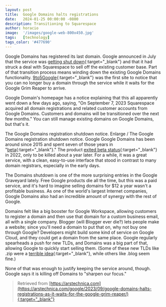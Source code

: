 ```yaml
---
layout: post
title:  Google Domains halts registrations
date:   2024-01-25 00:00:00 -0800
description: Transitioning to Squarespace
author: horacio 
image:  '/images/google-web-800x450.jpg'
tags:   [technology]
tags_color: '#477690'
---
```


Google Domains has registered its last domain. Google announced in July that the service was [getting shut down](https://arstechnica.com/information-technology/2023/06/google-is-winding-down-google-domains-by-selling-it-to-squarespace/){:target="_blank"} and that it had struck a deal with Squarespace to sell off the existing customer base. Part of that transition process means winding down the existing Google Domains functionality. [9to5Google](https://9to5google.com/2023/09/16/google-domains-stopped-selling/){:target="_blank"} was the first site to notice that you can no longer buy a domain through the service while it waits for the Google Grim Reaper to arrive.

Google Domain's homepage has a notice explaining that this all apparently went down a few days ago, saying, "On September 7, 2023 Squarespace acquired all domain registrations and related customer accounts from Google Domains. Customers and domains will be transitioned over the next few months." You can still manage existing domains on Google Domains, but that's it.

The Google Domains registration shutdown notice. 
Enlarge / The Google Domains registration shutdown notice.
Google
Google Domains has been around since 2015 and spent seven of those years in "[beta](https://arstechnica.com/gadgets/2022/03/google-domains-is-out-of-beta-after-seven-years/){:target="_blank"}." The product [exited beta status](https://arstechnica.com/gadgets/2022/03/google-domains-is-out-of-beta-after-seven-years/){:target="_blank"} in 2022, only to be killed about a year later. For a while, it was a great service, with a clean, easy-to-use interface that stood in contrast to many domain registrars, especially in the early days.

The Domains shutdown is one of the more surprising entries in the Google Graveyard lately. Free Google products die all the time, but this was a paid service, and it's hard to imagine selling domains for $12 a year wasn't a profitable business. As one of the world's largest Internet companies, Google Domains also had an incredible amount of synergy with the rest of Google.

Domains felt like a big booster for Google Workspace, allowing customers to register a domain and then use that domain for a custom business email, all with a single company. Blogger (will Blogger ever die?) lets people make a website; since you'll need a domain to put that on, why not buy one through Google? Developers might build some kind of service on Google Cloud, and they could get a domain from the same place. Google regularly spearheads a push for new TLDs, and Domains was a big part of that, allowing Google to quickly start selling them. (Some of these new TLDs like .zip were a [terrible idea](https://arstechnica.com/information-technology/2023/05/critics-say-googles-new-zip-and-mov-domains-will-be-a-boon-to-scammers/){:target="_blank"}, while others like .blog seem fine.)

None of that was enough to justify keeping the service around, though. Google says it is killing off Domains to "sharpen our focus."

> Retrieved from [https://arstechnica.com](https://arstechnica.com/google/2023/09/google-domains-halts-registrations-as-it-waits-for-the-google-grim-reaper/){:target="_blank"}